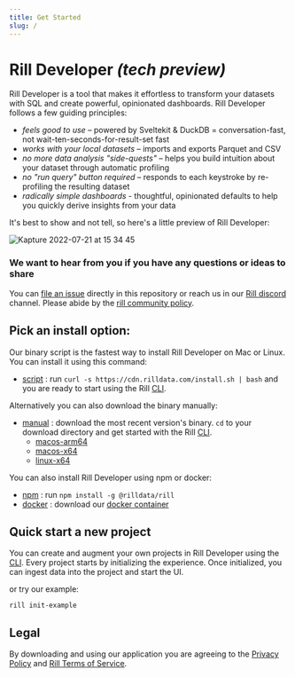 ```yaml
---
title: Get Started
slug: /
---
```


# Rill Developer **_(tech preview)_**
Rill Developer is a tool that makes it effortless to transform your datasets with SQL and create powerful, opinionated dashboards. Rill Developer follows a few guiding principles:

- *feels good to use* – powered by Sveltekit & DuckDB = conversation-fast, not wait-ten-seconds-for-result-set fast
- *works with your local datasets* – imports and exports Parquet and CSV
- *no more data analysis "side-quests"* – helps you build intuition about your dataset through automatic profiling
- *no "run query" button required* – responds to each keystroke by re-profiling the resulting dataset
- *radically simple dashboards* - thoughtful, opinionated defaults to help you quickly derive insights from your data


It's best to show and not tell, so here's a little preview of Rill Developer:

![Kapture 2022-07-21 at 15 34 45](https://user-images.githubusercontent.com/5587788/180313797-ef50ec6e-fc2d-4072-bb77-b2acf59205d7.gif "732257485")

### We want to hear from you if you have any questions or ideas to share

You can [file an issue](https://github.com/rilldata/rill-developer/issues/new/choose) directly in this repository or reach us in our [Rill discord](https://bit.ly/3unvA05) channel. Please abide by the [rill community policy](https://github.com/rilldata/rill-developer/blob/main/COMMUNITY-POLICY.md).

## Pick an install option:
Our binary script is the fastest way to install Rill Developer on Mac or Linux. You can install it using this command:

- [script](/install/binary) : run `curl -s https://cdn.rilldata.com/install.sh | bash` and you are ready to start using the Rill [CLI](/cli).

Alternatively you can also download the binary manually:
- [manual](/install/binary) : download the most recent version's binary. `cd` to your download directory and get started with the Rill [CLI](/cli).
  - [macos-arm64](https://cdn.rilldata.com/rill/latest/macos-arm64/rill)
  - [macos-x64](https://cdn.rilldata.com/rill/latest/macos-x64/rill)
  - [linux-x64](https://cdn.rilldata.com/rill/latest/linux-x64/rill)

You can also install Rill Developer using npm or docker:
- [npm](/install/npm) : run `npm install -g @rilldata/rill`
- [docker](/install/docker) : download our [docker container](https://hub.docker.com/r/rilldata/rill-developer)

## Quick start a new project

You can create and augment your own projects in Rill Developer using the [CLI](/cli). Every project starts by initializing the experience. Once initialized, you can ingest data into the project and start the UI.

or try our example:

```
rill init-example
```


## Legal
By downloading and using our application you are agreeing to the [Privacy Policy](https://rilldata.com/legal/privacy) and [Rill Terms of Service](https://rilldata.com/legal/tos).


